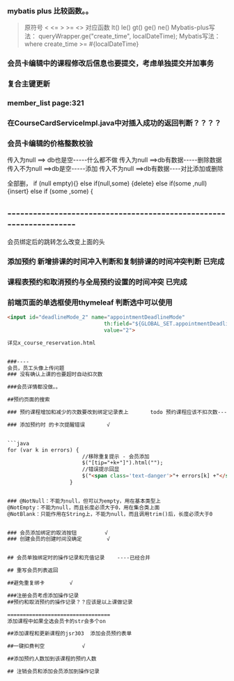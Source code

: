 ### mybatis plus 比较函数。。

> 原符号       <       <=      >       >=      <>
对应函数 lt()     le()    gt()    ge()    ne()
Mybatis-plus写法： queryWrapper.ge("create_time", localDateTime); Mybatis写法： where create_time >= #{localDateTime}


### 会员卡编辑中的课程修改后信息也要提交，考虑单独提交并加事务

### 复合主键更新

### member_list page:321

### 在CourseCardServiceImpl.java中对插入成功的返回判断？？？？

### 会员卡编辑的价格整数校验

传入为null ==> db也是空-----什么都不做
传入为null ==>db有数据-----删除数据
传入不为null ==>db是空-----添加
传入不为null ==>db有数据----对比添加或删除

全部删，
if (null empty){}
else if(null,some) {delete}
else if(some ,null) {insert}
else if (some ,some) {
## -------------------------------------------------------------------
会员绑定后的跳转怎么改变上面的头

### 添加预约  新增排课的时间冲入判断和复制排课的时间冲突判断 已完成
### 课程表预约和取消预约与全局预约设置的时间冲突  已完成
### 前端页面的单选框使用thymeleaf 判断选中可以使用
```html
<input id="deadlineMode_2" name="appointmentDeadlineMode"
                               th:field="${GLOBAL_SET.appointmentDeadlineMode}" type="radio"
                               value="2">

详见x_course_reservation.html


###----
会员，员工头像上传问题
### 没有确认上课的也要超时自动扣次数

###会员详情都没做。。

##预约页面的搜索   

### 预约课程增加和减少的次数要改到绑定记录表上       todo 预约课程应该不扣次数------

### 添加预约时 的卡次提醒错误       √


```java
for (var k in errors) {
                        //移除重复提示 - 会员添加
                        $("[tip="+k+"]").html("");
	        	        //错误提示回显
                        $("<span class='text-danger'>"+ errors[k] +"</span>").appendTo($("[tip="+k+"]"));
                    }


### @NotNull：不能为null，但可以为empty，用在基本类型上
@NotEmpty：不能为null，而且长度必须大于0，用在集合类上面
@NotBlank：只能作用在String上，不能为null，而且调用trim()后，长度必须大于0


### 会员添加绑定的取消按钮         √
### 创建会员的创建时间没确定        √


## 会员单独绑定时的操作记录和充值记录    ----已经合并

## 重写会员列表返回

##避免重复绑卡        √

###注册会员考虑添加操作记录
##预约和取消预约的操作记录？？应该是以上课做记录

=================================
添加课程中如果全选会员卡的str会多个on

##添加课程和更新课程的jsr303  添加会员预约表单

##一键扣费判空            √

##添加预约人数加到该课程的预约人数

## 注销会员和添加会员添加到操作记录

